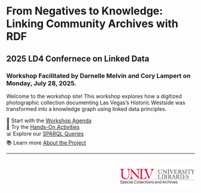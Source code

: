<link rel="stylesheet" href="style.css">

# From Negatives to Knowledge: Linking Community Archives with RDF
## 2025 LD4 Confernece on Linked Data
### Workshop Facilitated by Darnelle Melvin and Cory Lampert on Monday, July 28, 2025.

Welcome to the workshop site! This workshop explores how a digitized photographic collection documenting Las Vegas’s Historic Westside was transformed into a knowledge graph using linked data principles.

🔗 Start with the [Workshop Agenda](agenda.md)  
🧠 Try the [Hands-On Activities](activities.md)  
📊 Explore our [SPARQL Queries](queries.md)  
📚 Learn more [About the Project](about.md)


<hr>
<p style="text-align: right; margin-top: 2em;">
  <img src="assets/images/unlv_sca_logo.png" alt="UNLV Special Collections & Archives Logo" style="max-width: 200px;">
</p>
